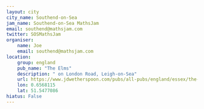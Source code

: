 ```yaml
---
layout: city                                           
city_name: Southend-on-Sea                                                               
jam_name: Southend-on-Sea MathsJam
email: southend@mathsjam.com
twitter: SOSMathsJam
organiser:
    name: Joe
    email: southend@mathsjam.com
location:
    group: england
    pub_name: "The Elms"
    description: " on London Road, Leigh-on-Sea"
    url: https://www.jdwetherspoon.com/pubs/all-pubs/england/essex/the-elms-leighonsea
    lon: 0.6568115
    lat: 51.5477086
hiatus: False
---
```

